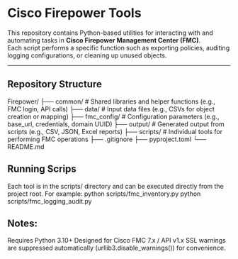 # Cisco Firepower Tools

This repository contains Python-based utilities for interacting with and automating tasks in **Cisco Firepower Management Center (FMC)**.  
Each script performs a specific function such as exporting policies, auditing logging configurations, or cleaning up unused objects.

---

## Repository Structure

Firepower/
├── common/ # Shared libraries and helper functions (e.g., FMC login, API calls)
├── data/ # Input data files (e.g., CSVs for object creation or mapping)
├── fmc_config/ # Configuration parameters (e.g., base_url, credentials, domain UUID)
├── output/ # Generated output from scripts (e.g., CSV, JSON, Excel reports)
├── scripts/ # Individual tools for performing FMC operations
├── .gitignore
├── pyproject.toml
└── README.md

## Running Scrips

Each tool is in the scripts/ directory and can be executed directly from the project root.
For example:
python scripts/fmc_inventory.py
python scripts/fmc_logging_audit.py

## Notes:

Requires Python 3.10+
Designed for Cisco FMC 7.x / API v1.x
SSL warnings are suppressed automatically (urllib3.disable_warnings()) for convenience.
